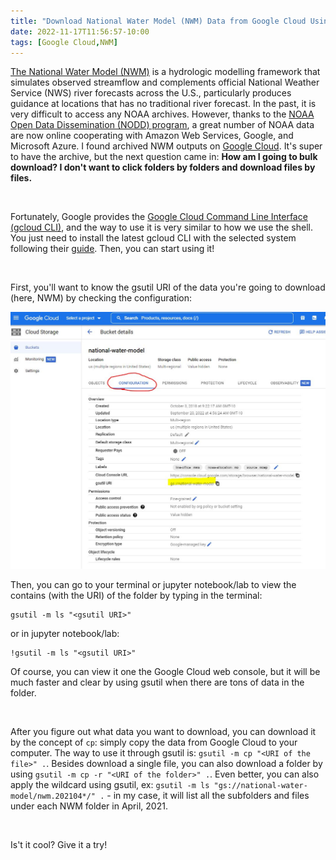 ```yaml
---
title: "Download National Water Model (NWM) Data from Google Cloud Using Gsutil"
date: 2022-11-17T11:56:57-10:00
tags: [Google Cloud,NWM]
---
```


[The National Water Model (NWM)](https://water.noaa.gov/about/nwm) is a hydrologic modelling framework that simulates observed streamflow and complements official National Weather Service (NWS) river forecasts across the U.S., particularly produces guidance at locations that has no traditional river forecast. In the past, it is very difficult to access any NOAA archives. However, thanks to the [NOAA Open Data Dissemination (NODD) program](https://www.noaa.gov/information-technology/open-data-dissemination), a great number of NOAA data are now online cooperating with Amazon Web Services, Google, and Microsoft Azure. I found archived NWM outputs on [Google Cloud](https://console.cloud.google.com/storage/browser/national-water-model?pageState=(%22StorageObjectListTable%22:(%22f%22:%22%255B%255D%22))&prefix=&forceOnObjectsSortingFiltering=false). It's super to have the archive, but the next question came in: **How am I going to bulk download? I don't want to click folders by folders and download files by files.**  

&nbsp; 

Fortunately, Google provides the [Google Cloud Command Line Interface (gcloud CLI)](https://cloud.google.com/sdk/docs/install-sdk), and the way to use it is very similar to how we use the shell. You just need to install the latest gcloud CLI with the selected system following their [guide](https://cloud.google.com/sdk/docs/install-sdk#windows). Then, you can start using it!  

&nbsp; 

First, you'll want to know the gsutil URI of the data you're going to download (here, NWM) by checking the configuration:  

![gsutil.jpg](/attachments/gsutil.JPG)  

  
Then, you can go to your terminal or jupyter notebook/lab to view the contains (with the URI) of the folder by typing in the terminal:
```
gsutil -m ls "<gsutil URI>"
```

or in jupyter notebook/lab:

```
!gsutil -m ls "<gsutil URI>"
```

Of course, you can view it one the Google Cloud web console, but it will be much faster and clear by using gsutil when there are tons of data in the folder.  

&nbsp; 

After you figure out what data you want to download, you can download it by the concept of `cp`: simply copy the data from Google Cloud to your computer. The way to use it through gsutil is: `gsutil -m cp "<URI of the file>" .`. Besides download a single file, you can also download a folder by using `gsutil -m cp -r "<URI of the folder>" .`. Even better, you can also apply the wildcard using gsutil, ex: `gsutil -m ls "gs://national-water-model/nwm.202104*/" .` - in my case, it will list all the subfolders and files under each NWM folder in April, 2021.    
  
&nbsp; 

Is't it cool? Give it a try! 